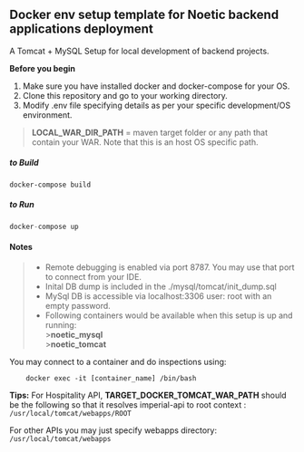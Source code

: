## Docker env setup template for Noetic backend applications deployment

A Tomcat + MySQL Setup for local development of backend projects.

**Before you begin**
1. Make sure you have installed docker and docker-compose for your OS.
2. Clone this repository and go to your working directory.
3. Modify .env file specifying details as per your specific development/OS environment.

> **LOCAL_WAR_DIR_PATH** = maven target folder or any path that contain your WAR. Note that this is an host OS specific path.



##### to Build
```
docker-compose build
```

##### to Run
```s
docker-compose up
```
#### <i class="icon-file"></i> Notes
> - Remote debugging is enabled via port 8787. You may use that port to connect from your IDE.
> - Inital DB dump is included in the ./mysql/tomcat/init_dump.sql
> - MySql DB is accessible via localhost:3306 user: root with an empty password. 
> - Following containers would be available when this setup is up and running: <br/>
	>**noetic_mysql**	 <br/>
	>**noetic_tomcat**
	
You may connect to a container and do inspections using:
```
	docker exec -it [container_name] /bin/bash 
```

 **Tips:** 
For Hospitality API, **TARGET_DOCKER_TOMCAT_WAR_PATH** should be the following so that it resolves imperial-api to root context :
	```/usr/local/tomcat/webapps/ROOT```
	
For other APIs you may just specify webapps directory:
    ``` /usr/local/tomcat/webapps ```
